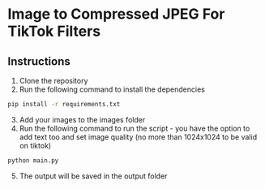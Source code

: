 # Image to Compressed JPEG For TikTok Filters

## Instructions
1. Clone the repository
2. Run the following command to install the dependencies
```bash
pip install -r requirements.txt
```
3. Add your images to the images folder
4. Run the following command to run the script - you have the option to add text too and set image quality (no more than 1024x1024 to be valid on tiktok)
```bash
python main.py
```
5. The output will be saved in the output folder